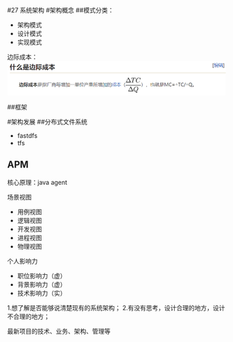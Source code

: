#27 系统架构
#架构概念
##模式分类：
+ 架构模式
+ 设计模式
+ 实现模式

边际成本：
![img.png](img.png)

##框架

#架构发展
##分布式文件系统
+ fastdfs
+ tfs
## APM
核心原理：java agent

场景视图
+ 用例视图
+ 逻辑视图
+ 开发视图
+ 进程视图
+ 物理视图

个人影响力
+ 职位影响力（虚）
+ 背景影响力（虚）
+ 技术影响力（实）

1.想了解是否能够说清楚现有的系统架构；
2.有没有思考，设计合理的地方，设计不合理的地方；

最新项目的技术、业务、架构、管理等